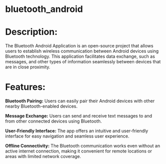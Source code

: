# bluetooth_android

# Description:
The Bluetooth Android Application is an open-source project that allows users to establish wireless communication between Android devices using Bluetooth technology. This application facilitates data exchange, such as messages, and other types of information seamlessly between devices that are in close proximity.

# Features:
**Bluetooth Pairing:** Users can easily pair their Android devices with other nearby Bluetooth-enabled devices.

**Message Exchange:** Users can send and receive text messages to and from other connected devices using Bluetooth.

**User-Friendly Interface:** The app offers an intuitive and user-friendly interface for easy navigation and seamless user experience.

**Offline Connectivity:** The Bluetooth communication works even without an active internet connection, making it convenient for remote locations or areas with limited network coverage.
